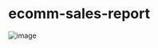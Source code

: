 # ecomm-sales-report

![image](https://github.com/sreejaakella/ecomm-sales-report/assets/76392758/e1e39d90-01ac-4f8c-b096-4cb2189d1f30)
